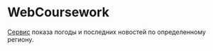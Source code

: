 # WebCoursework

[Сервис](https://bezlla.github.io/WebCoursework/) показа погоды и последних новостей по определенному региону.



